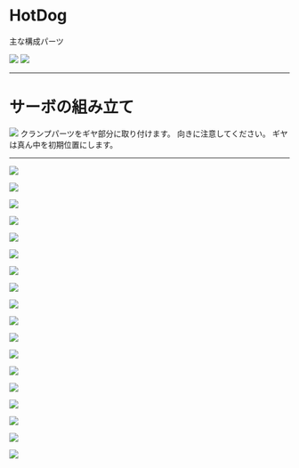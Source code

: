 # HotDog

主な構成パーツ

![](./img/type1_00.png)
![](./img/type1_01.png)
<hr>

# サーボの組み立て

![](./img/type1_02.png)
クランプパーツをギヤ部分に取り付けます。
向きに注意してください。
ギヤは真ん中を初期位置にします。
<hr>

![](./img/type1_03.png)

![](./img/type1_04.png)

![](./img/type1_05.png)

![](./img/type1_06.png)

![](./img/type1_07.png)

![](./img/type1_08.png)

![](./img/type1_09.png)

![](./img/type1_10.png)

![](./img/type1_11.png)

![](./img/type1_12.png)

![](./img/type1_13.png)

![](./img/type1_14.png)

![](./img/type1_15.png)

![](./img/type1_16.png)

![](./img/type1_17.png)

![](./img/type1_18.png)

<ln>

![](./img/type1_19.png)

![](./img/type1_20.png)


